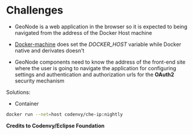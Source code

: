 # Challenges

* GeoNode is a web application in the browser so it is expected to being navigated from the address of the Docker Host machine

* [Docker-machine](http://docker.com) does set the *DOCKER_HOST* variable while Docker native and derivates doesn't

* GeoNode components need to know the address of the front-end site where the user is going to navigate the application for configuring settings and authentication and authorization urls for the **OAuth2** security mechanism

Solutions:

- Container
```bash
docker run --net=host codenvy/che-ip:nightly
```
**Credits to Codenvy/Eclipse Foundation**
